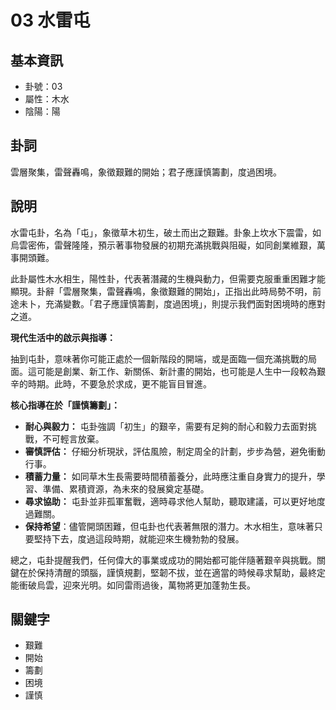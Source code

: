 # 03 水雷屯

## 基本資訊
- 卦號：03
- 屬性：木水
- 陰陽：陽

## 卦詞
雲層聚集，雷聲轟鳴，象徵艱難的開始；君子應謹慎籌劃，度過困境。

## 說明
水雷屯卦，名為「屯」，象徵草木初生，破土而出之艱難。卦象上坎水下震雷，如烏雲密佈，雷聲隆隆，預示著事物發展的初期充滿挑戰與阻礙，如同創業維艱，萬事開頭難。

此卦屬性木水相生，陽性卦，代表著潛藏的生機與動力，但需要克服重重困難才能顯現。卦辭「雲層聚集，雷聲轟鳴，象徵艱難的開始」，正指出此時局勢不明，前途未卜，充滿變數。「君子應謹慎籌劃，度過困境」，則提示我們面對困境時的應對之道。

**現代生活中的啟示與指導：**

抽到屯卦，意味著你可能正處於一個新階段的開端，或是面臨一個充滿挑戰的局面。這可能是創業、新工作、新關係、新計畫的開始，也可能是人生中一段較為艱辛的時期。此時，不要急於求成，更不能盲目冒進。

**核心指導在於「謹慎籌劃」：**

*   **耐心與毅力：** 屯卦強調「初生」的艱辛，需要有足夠的耐心和毅力去面對挑戰，不可輕言放棄。
*   **審慎評估：** 仔細分析現狀，評估風險，制定周全的計劃，步步為營，避免衝動行事。
*   **積蓄力量：** 如同草木生長需要時間積蓄養分，此時應注重自身實力的提升，學習、準備、累積資源，為未來的發展奠定基礎。
*   **尋求協助：** 屯卦並非孤軍奮戰，適時尋求他人幫助，聽取建議，可以更好地度過難關。
*    **保持希望**：儘管開頭困難，但屯卦也代表著無限的潛力。木水相生，意味著只要堅持下去，度過這段時期，就能迎來生機勃勃的發展。

總之，屯卦提醒我們，任何偉大的事業或成功的開始都可能伴隨著艱辛與挑戰。關鍵在於保持清醒的頭腦，謹慎規劃，堅韌不拔，並在適當的時候尋求幫助，最終定能衝破烏雲，迎來光明。如同雷雨過後，萬物將更加蓬勃生長。

## 關鍵字
- 艱難
- 開始
- 籌劃
- 困境
- 謹慎
